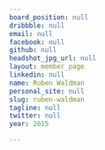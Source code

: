 ```yaml
---
board_position: null
dribbble: null
email: null
facebook: null
github: null
headshot_jpg_url: null
layout: member_page
linkedin: null
name: Ruben Waldman
personal_site: null
slug: ruben-waldman
tagline: null
twitter: null
year: 2015

---
```

